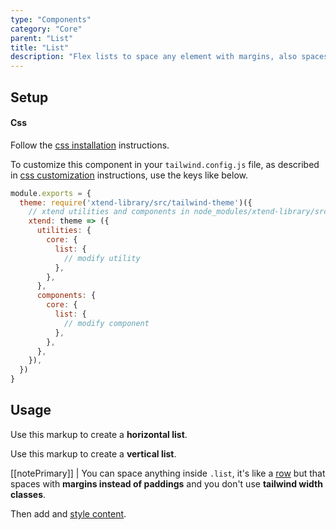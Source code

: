 ```yaml
---
type: "Components"
category: "Core"
parent: "List"
title: "List"
description: "Flex lists to space any element with margins, also spaces vertically."
---
```


## Setup

#### Css

Follow the [css installation](/introduction/getting-started/setup#css-installation) instructions.

To customize this component in your `tailwind.config.js` file, as described in [css customization](/introduction/getting-started/setup#css-customization) instructions, use the keys like below.

```jsx
module.exports = {
  theme: require('xtend-library/src/tailwind-theme')({
    // xtend utilities and components in node_modules/xtend-library/src/tailwind-xtend.js
    xtend: theme => ({
      utilities: {
        core: {
          list: {
            // modify utility
          },
        },
      },
      components: {
        core: {
          list: {
            // modify component
          },
        },
      },
    }),
  })
}
```

## Usage

Use this markup to create a **horizontal list**.

<script type="text/plain" class="language-markup">
  <nav class="list">
    <!-- content -->
  </nav>
</script>

Use this markup to create a **vertical list**.

<script type="text/plain" class="language-markup">
  <nav class="list-block">
    <!-- content -->
  </nav>
</script>

[[notePrimary]]
| You can space anything inside `.list`, it's like a [row](/components/core/row) but that spaces with **margins instead of paddings** and you don't use **tailwind width classes**.

Then add and [style content](/components/core/list/content).

<demo>
  <demovanilla src="vanilla/components/core/list/usage">
  </demovanilla>
  <demovanilla src="vanilla/components/core/list/usage-block">
  </demovanilla>
  <demovanilla src="vanilla/components/core/list/usage-nested">
  </demovanilla>
</demo>
